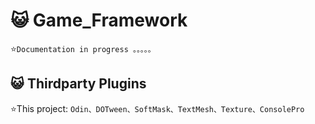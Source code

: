 # :smiley_cat: Game_Framework
⭐️`Documentation in progress 。。。。。`</br>
## :smiley_cat: Thirdparty Plugins
⭐️This project: `Odin、DOTween、SoftMask、TextMesh、Texture、ConsolePro`</br>
